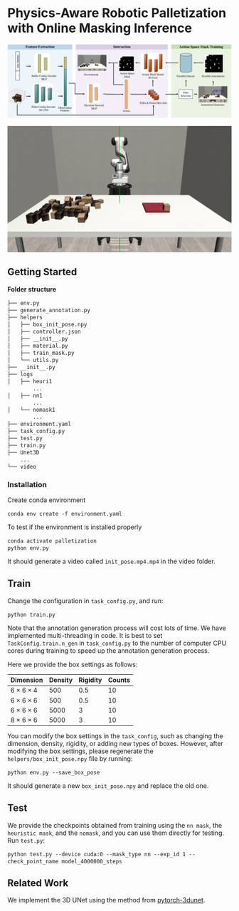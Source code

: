 # Physics-Aware Robotic Palletization with Online Masking Inference

<img src=".\assets\overview.png" alt="overview" style="zoom:75%;" />

![test_policy_OL_mask](.\assets\test_policy_OL_mask.gif)



## Getting Started

**Folder structure**

```
├── env.py
├── generate_annotation.py
├── helpers
│   ├── box_init_pose.npy
│   ├── controller.json
│   ├── __init__.py
│   ├── material.py
│   ├── train_mask.py
│   └── utils.py
├── __init__.py
├── logs
│   ├── heuri1
		...
│   ├── nn1
		...
│   └── nomask1
		...
├── environment.yaml
├── task_config.py
├── test.py
├── train.py
├── Unet3D
	...
└── video
```

### Installation

Create conda environment

```
conda env create -f environment.yaml
```

To test if the environment is installed properly

```
conda activate palletization
python env.py
```

It should generate a video called ```init_pose.mp4.mp4``` in the video folder.



## Train

Change the configuration in ```task_config.py```, and run:

```
python train.py
```

Note that the annotation generation process will cost lots of time. We have implemented multi-threading in code. It is best to set ```TaskConfig.train.n_gen``` in ```task_config.py``` to the number of computer CPU cores during training to speed up the annotation generation process.



Here we provide the box settings as follows:

| Dimension | Density | Rigidity | Counts |
| --------- | ------- | -------- | ------ |
| 6 × 6 × 4 | 500     | 0.5      | 10     |
| 6 × 6 × 6 | 500     | 0.5      | 10     |
| 6 × 6 × 6 | 5000    | 3        | 10     |
| 8 × 6 × 6 | 5000    | 3        | 10     |

You can modify the box settings in the `task_config`, such as changing the dimension, density, rigidity, or adding new types of boxes. However, after modifying the box settings, please regenerate the `helpers/box_init_pose.npy` file by running:

```
python env.py --save_box_pose
```

It should generate a new ```box_init_pose.npy``` and replace the old one.



## Test

We provide the checkpoints obtained from training using the ```nn mask```, the ```heuristic mask```, and the ```nomask```, and you can use them directly for testing. Run ```test.py```:

```
python test.py --device cuda:0 --mask_type nn --exp_id 1 --check_point_name model_4000000_steps
```



## Related Work

We implement the 3D UNet using the method from [pytorch-3dunet](https://github.com/wolny/pytorch-3dunet).

